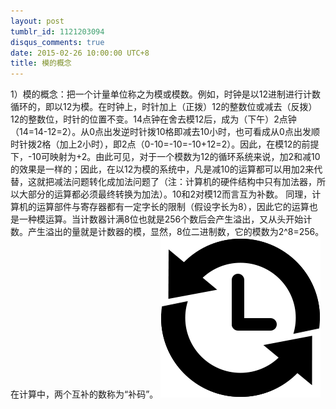```yaml
---
layout: post
tumblr_id: 1121203094
disqus_comments: true
date: 2015-02-26 10:00:00 UTC+8
title: 模的概念
---
```


1）模的概念：把一个计量单位称之为模或模数。例如，时钟是以12进制进行计数循环的，即以12为模。在时钟上，时针加上（正拨）12的整数位或减去（反拨）12的整数位，时针的位置不变。14点钟在舍去模12后，成为（下午）2点钟（14=14-12=2）。从0点出发逆时针拨10格即减去10小时，也可看成从0点出发顺时针拨2格（加上2小时），即2点（0-10=-10=-10+12=2）。因此，在模12的前提下，-10可映射为+2。由此可见，对于一个模数为12的循环系统来说，加2和减10的效果是一样的；因此，在以12为模的系统中，凡是减10的运算都可以用加2来代替，这就把减法问题转化成加法问题了（注：计算机的硬件结构中只有加法器，所以大部分的运算都必须最终转换为加法）。10和2对模12而言互为补数。
同理，计算机的运算部件与寄存器都有一定字长的限制（假设字长为8），因此它的运算也是一种模运算。当计数器计满8位也就是256个数后会产生溢出，又从头开始计数。产生溢出的量就是计数器的模，显然，8位二进制数，它的模数为2^8=256。在计算中，两个互补的数称为“补码”。
![Alt text](/res/archive.png)
